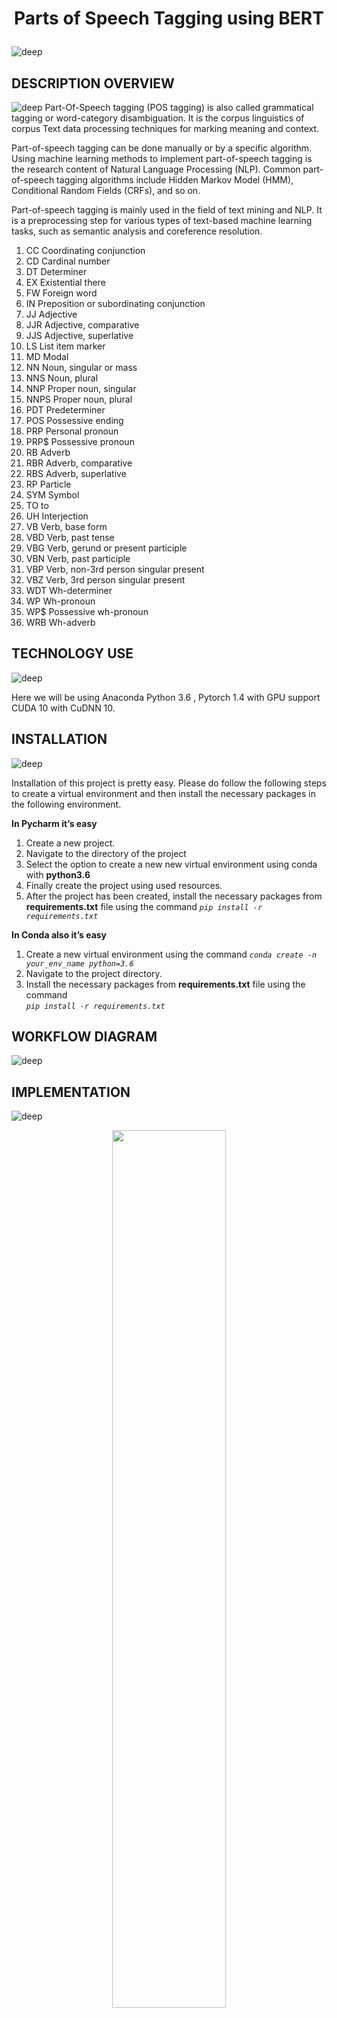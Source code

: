 # <p align="center">Parts of Speech Tagging using BERT</p>
![deep](https://user-images.githubusercontent.com/12748752/181097747-f97a41d2-ebab-4295-8dae-fac47563a251.png)

## DESCRIPTION OVERVIEW
![deep](https://user-images.githubusercontent.com/12748752/181097747-f97a41d2-ebab-4295-8dae-fac47563a251.png)
Part-Of-Speech tagging (POS tagging) is also called grammatical tagging or word-category disambiguation. It is the corpus linguistics of corpus Text data processing techniques for marking meaning and context.

Part-of-speech tagging can be done manually or by a specific algorithm. Using machine learning methods to implement part-of-speech tagging is the research content of Natural Language Processing (NLP). Common part-of-speech tagging algorithms include Hidden Markov Model (HMM), Conditional Random Fields (CRFs), and so on.

Part-of-speech tagging is mainly used in the field of text mining and NLP. It is a preprocessing step for various types of text-based machine learning tasks, such as semantic analysis and coreference resolution.


1. CC Coordinating conjunction
2. CD  Cardinal number
3. DT  Determiner
4. EX Existential there
5. FW Foreign word
6. IN Preposition or subordinating conjunction
7. JJ  Adjective
8. JJR  Adjective, comparative
9. JJS  Adjective, superlative
10. LS  List item marker
11. MD  Modal
12. NN  Noun, singular or mass
13. NNS  Noun, plural
14. NNP  Proper noun, singular
15. NNPS  Proper noun, plural
16. PDT  Predeterminer
17. POS  Possessive ending
18. PRP  Personal pronoun
19. PRP$  Possessive pronoun
20. RB  Adverb
21. RBR  Adverb, comparative
22. RBS  Adverb, superlative
23. RP  Particle
24. SYM  Symbol
25. TO  to
26. UH  Interjection
27. VB Verb, base form
28. VBD  Verb, past tense
29. VBG  Verb, gerund or present participle
30. VBN  Verb, past participle
31. VBP  Verb, non-3rd person singular present
32. VBZ  Verb, 3rd person singular present
33. WDT  Wh-determiner
34. WP  Wh-pronoun
35. WP$  Possessive wh-pronoun
36. WRB  Wh-adverb

## TECHNOLOGY USE
![deep](https://user-images.githubusercontent.com/12748752/181097747-f97a41d2-ebab-4295-8dae-fac47563a251.png)

Here we will be using  Anaconda Python 3.6 , Pytorch 1.4 with GPU support CUDA 10 with CuDNN 10.

## INSTALLATION
![deep](https://user-images.githubusercontent.com/12748752/181097747-f97a41d2-ebab-4295-8dae-fac47563a251.png)

Installation of this project is pretty easy. Please do follow the following steps to create a virtual environment and then install the necessary packages in the following environment.

**In Pycharm it’s easy** 

1. Create a new project.
2. Navigate to the directory of the project
3. Select the option to create a new new virtual environment using conda with **python3.6**
4. Finally create the project using used resources.
5. After the project has been created, install the necessary packages from **requirements.txt** file using the command _`pip install -r requirements.txt`_


**In Conda also it’s easy**

1. Create a new virtual environment using the command
    _`conda create -n your_env_name python=3.6`_
2. Navigate to the project directory.
3. Install the necessary packages from **requirements.txt** file using the command         
_`pip install -r requirements.txt`_

## WORKFLOW DIAGRAM
![deep](https://user-images.githubusercontent.com/12748752/181097747-f97a41d2-ebab-4295-8dae-fac47563a251.png)

## IMPLEMENTATION
![deep](https://user-images.githubusercontent.com/12748752/181097747-f97a41d2-ebab-4295-8dae-fac47563a251.png)

<p align="center">
  <img src="https://user-images.githubusercontent.com/12748752/211187187-8a435135-3c0f-4e85-bd5e-895280eafe56.png" width=60%/>
</p>


### 1. Project Directory
![light](https://user-images.githubusercontent.com/12748752/181097751-9be22081-c630-4756-9ea8-2c27fdce6984.png)

<p align="center">
  <img src="https://user-images.githubusercontent.com/12748752/211187233-91c36ab0-ccd3-4afb-b98c-d0b4007488cb.png" width=60%/>
</p>


This above picture shows the folder structure of the project. Here project folder consists of data and BERT models. 

### 2. bertlayr.py
![light](https://user-images.githubusercontent.com/12748752/181097751-9be22081-c630-4756-9ea8-2c27fdce6984.png)

<p align="center">
  <img src="https://user-images.githubusercontent.com/12748752/211187314-8efb957f-5f69-40b3-9a38-1e247ac1e967" width=60%/>
</p>

This file consists of the the bert model architecture which will be used to train the data.

### 3. sentPosTagger.py

<p align="center">
  <img src="https://user-images.githubusercontent.com/12748752/211187336-79e6581b-7029-4d94-bbdf-82b01c750ba4.png" width=60%/>
</p>

This file is used to train the model and to do the prediction.

### 4. trainCustomPostagger.py
![light](https://user-images.githubusercontent.com/12748752/181097751-9be22081-c630-4756-9ea8-2c27fdce6984.png)

<p align="center">
  <img src="https://user-images.githubusercontent.com/12748752/211187366-05c9451b-d6c6-4422-bde7-c476a673c971.png" width=60%/>
</p>


This file is used to train a custom pos tagging model if the user wants to train.

### 5. downLoadlibs.py
![light](https://user-images.githubusercontent.com/12748752/181097751-9be22081-c630-4756-9ea8-2c27fdce6984.png)

<p align="center">
  <img src="https://user-images.githubusercontent.com/12748752/211187387-fd0d4b6f-9e7c-4623-9da2-9027024d8960.png" width=60%/>
</p>

This file is used  to download dataset.

### 6. ClientApp.py
![light](https://user-images.githubusercontent.com/12748752/181097751-9be22081-c630-4756-9ea8-2c27fdce6984.png)

<p align="center">
  <img src="https://user-images.githubusercontent.com/12748752/211187409-a56e9640-23df-42f4-8bbf-910e87e5d1e3.png" width=60%/>
</p>


This is tha flask server file.

## TESTING IN LOCAL/API
![deep](https://user-images.githubusercontent.com/12748752/181097747-f97a41d2-ebab-4295-8dae-fac47563a251.png)

To do the test testing we need to run the clientApp.py and after that web server will start at **http://0.0.0.0:5000/**

<p align="center">
  <img src="https://user-images.githubusercontent.com/12748752/211187461-f5572ad1-8d59-4be5-8f8b-a31d4866d3da.png" width=60%/>
</p>

Enter the sentence and click on predict button.

<p align="center">
  <img src="https://user-images.githubusercontent.com/12748752/211187534-a9a6057b-9ad6-4045-a22b-88e3300bb9df.png" width=60%/>
</p>

After clicking predict

<p align="center">
  <img src="https://user-images.githubusercontent.com/12748752/211187500-9289be96-5ebd-4e07-96ae-11e5ba4b7229.png" width=60%/>
</p>

Results are shown below.

<p align="center">
  <img src="https://user-images.githubusercontent.com/12748752/211187488-d5ccd748-699d-47d2-a8e1-4977872c4f66.png" width=60%/>
</p>

Do the matching of the words with corresponding colours.

## CONCLUSION
![deep](https://user-images.githubusercontent.com/12748752/181097747-f97a41d2-ebab-4295-8dae-fac47563a251.png)

Here we successfully performed Parts of Speech tagging on the given dataset.
## COMPARISION
![deep](https://user-images.githubusercontent.com/12748752/181097747-f97a41d2-ebab-4295-8dae-fac47563a251.png)

More data or better larger dataset can be used to build a better model. We can also try out better pre trained model with fine tuning to increase the performance.

## Download Link & Reference
![deep](https://user-images.githubusercontent.com/12748752/181097747-f97a41d2-ebab-4295-8dae-fac47563a251.png)
* [Drive](https://drive.google.com/drive/folders/17_zAhdF4aCPlpL0xa6nX8JbaOIsC0LdU?usp=sharing)
* **Time**- _12-March-22,59:38_

